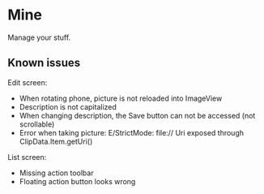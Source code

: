 # Mine

Manage your stuff.

## Known issues

Edit screen:

- When rotating phone, picture is not reloaded into ImageView
- Description is not capitalized
- When changing description, the Save button can not be accessed (not scrollable)
- Error when taking picture: E/StrictMode: file:// Uri exposed through ClipData.Item.getUri()

List screen:

- Missing action toolbar
- Floating action button looks wrong